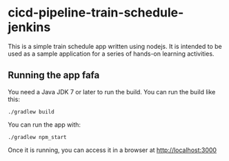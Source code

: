 # cicd-pipeline-train-schedule-jenkins

This is a simple train schedule app written using nodejs. It is intended to be used as a sample application for a series of hands-on learning activities.

## Running the app fafa

You need a Java JDK 7 or later to run the build. You can run the build like this:

    ./gradlew build

You can run the app with:

    ./gradlew npm_start

Once it is running, you can access it in a browser at [http://localhost:3000](http://localhost:3000)
